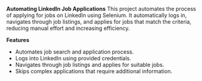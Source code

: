 **Automating LinkedIn Job Applications**
This project automates the process of applying for jobs on LinkedIn using Selenium. It automatically logs in, navigates through job listings, and applies for jobs that match the criteria, reducing manual effort and increasing efficiency.

**Features**
- Automates job search and application process.
- Logs into LinkedIn using provided credentials.
- Navigates through job listings and applies for suitable jobs.
- Skips complex applications that require additional information.
